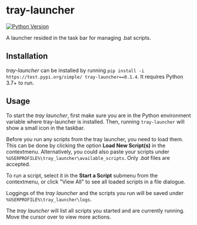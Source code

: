 # tray-launcher

[![Python Version](https://img.shields.io/badge/python-3.7+-blue.svg)](https://docs.python.org/3.7/)

A launcher resided in the task bar for managing .bat scripts.

## Installation

*tray-launcher* can be installed by running `pip install -i https://test.pypi.org/simple/ tray-launcher==0.1.4`. It requires Python 3.7+ to run.

## Usage

To start the *tray launcher*, first make sure you are in the Python environment variable where tray-launcher is installed. Then, running `tray-launcher` will show a small icon in the taskbar.

Before you run any scripts from the tray launcher, you need to load them. This can be done by clicking the option **Load New Script(s)** in the contextmenu. Alternatively, you could also paste your scripts under `%USERPROFILE%\tray_launcher\available_scripts`. Only *.bat* files are accepted.

To run a script, select it in the **Start a Script** submenu from the contextmenu, or click "View All" to see all loaded scripts in a file dialogue. 

Loggings of the *tray launcher* and the scripts you run will be saved under `%USERPROFILE%\tray_launcher\logs`.

The *tray launcher* will list all scripts you started and are currently running. Move the cursor over to view more actions.
